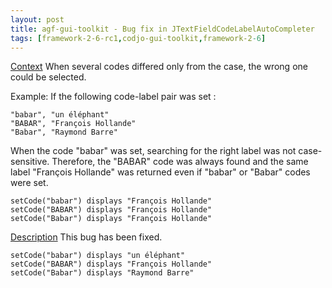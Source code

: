 ```yaml
---
layout: post
title: agf-gui-toolkit - Bug fix in JTextFieldCodeLabelAutoCompleter
tags: [framework-2-6-rc1,codjo-gui-toolkit,framework-2-6]
---
```

<u>Context</u>
When several codes differed only from the case, the wrong one could be selected.

Example:
If the following code-label pair was set :
```
"babar", "un éléphant"
"BABAR", "François Hollande"
"Babar", "Raymond Barre"
```

When the code "babar" was set, searching for the right label was not case-sensitive. Therefore, the "BABAR" code was always found and the same label "François Hollande" was returned even if "babar" or "Babar" codes were set.

```
setCode("babar") displays "François Hollande"
setCode("BABAR") displays "François Hollande"
setCode("Babar") displays "François Hollande"
```

<u>Description</u>
This bug has been fixed.

```
setCode("babar") displays "un éléphant"
setCode("BABAR") displays "François Hollande"
setCode("Babar") displays "Raymond Barre"
```
